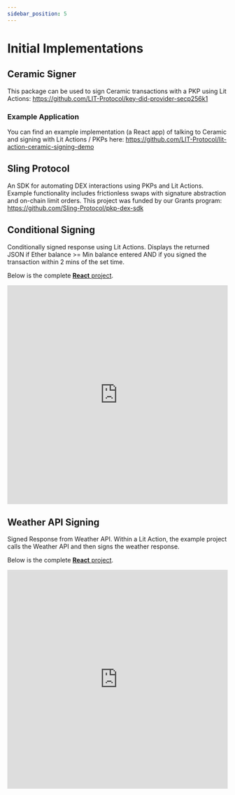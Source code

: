 ```yaml
---
sidebar_position: 5
---
```


# Initial Implementations

## Ceramic Signer

This package can be used to sign Ceramic transactions with a PKP using Lit Actions: https://github.com/LIT-Protocol/key-did-provider-secp256k1

### Example Application

You can find an example implementation (a React app) of talking to Ceramic and signing with Lit Actions / PKPs here: https://github.com/LIT-Protocol/lit-action-ceramic-signing-demo

## Sling Protocol

An SDK for automating DEX interactions using PKPs and Lit Actions. Example functionality includes frictionless swaps with signature abstraction
and on-chain limit orders. This project was funded by our Grants program: https://github.com/Sling-Protocol/pkp-dex-sdk

## Conditional Signing

Conditionally signed response using Lit Actions.
Displays the returned JSON if Ether balance >= Min balance entered AND if you signed the transaction within 2 mins of the set time.

Below is the complete [**React** project](https://replit.com/@lit/Lit-Actions-Conditional-Signing#lit-actions_sign_api_response/src/App.js).

<iframe frameborder="0" width="100%" height="500px" className="repls" style={{display: "none"}} src="https://replit.com/@lit/Lit-Actions-Conditional-Signing#lit-actions_conditional_signing/src/App.js"></iframe>

## Weather API Signing

Signed Response from Weather API. Within a Lit Action, the example project calls the Weather API and then signs the weather response.

Below is the complete [**React** project](https://replit.com/@lit/Lit-Actions-Return-signed-API-reponse#lit-actions_sign_api_response/src/App.js).

<iframe frameborder="0" width="100%" height="500px" className="repls" style={{display: "none"}} src="https://replit.com/@lit/Lit-Actions-Return-signed-API-reponse#lit-actions_sign_api_response/src/App.js"></iframe>
